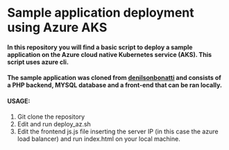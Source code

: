# Sample application deployment using Azure AKS
#### In this repository you will find a basic script to deploy a sample application on the Azure cloud native Kubernetes service (AKS). This script uses azure cli.

#### The sample application was cloned from [denilsonbonatti](https://github.com/denilsonbonatti/k8s-projeto1-app-base) and consists of a PHP backend, MYSQL database and a front-end that can be ran locally.

#### USAGE:

1. Git clone the repository
2. Edit and run deploy_az.sh
3. Edit the frontend js.js file inserting the server IP (in this case the azure load balancer) and run index.html on your local machine.

